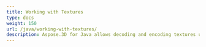 ```yaml
---
title: Working with Textures
type: docs
weight: 150
url: /java/working-with-textures/
description: Aspose.3D for Java allows decoding and encoding textures using external codecs.
---
```

